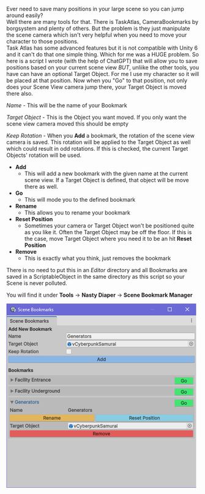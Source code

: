Ever need to save many positions in your large scene so you can jump around easily?  
Well there are many tools for that.  There is TaskAtlas, CameraBookmarks by borgsystem and plenty of others. But the problem is they just manipulate the scene camera which isn't very helpful when you need to move your character to those positions.  
Task Atlas has some advanced features but it is not compatible with Unity 6 and it can't do that one simple thing.  Which for me was a HUGE problem. 
So here is a script I wrote (with the help of ChatGPT) that will allow you to save positions based on your current scene view *BUT*, unliike the other tools, you have can have an optional Target Object.
For me I use my character so it will be placed at that position.  Now when you "Go" to that position, not only does your Scene View camera jump there, your Target Object is moved there also.

_Name_  - This will be the name of your Bookmark

_Target Object_  - This is the Object you want moved. If you only want the scene view camera moved this should be empty

_Keep Rotation_  - When you **Add** a bookmark, the rotation of the scene view camera is saved. This rotation will be applied to the Target Object as well which could result in odd rotations. If this is checked, the current Target Objects' rotation will be used.


* **Add**
   - This will add a new bookmark with the given name at the current scene view. If a Target Object is defined, that object will be move there as well.
* **Go**
   - This will mode you to the defined bookmark
* **Rename**
   - This allows you to rename your bookmark
* **Reset Position**
   - Sometimes your camera or Target Object won't be positioned quite as you like it. Often the Target Object may be off the floor. If this is the case, move Target Object where you need it to be an hit **Reset Position**
* **Remove**
   - This is exactly what you think, just removes the bookmark


There is no need to put this in an _Editor_ directory and all Bookmarks are saved in a ScriptableObject in the same directory as this script so your Scene is never polluted.
  
You will find it under   **Tools** &#8594; **Nasty Diaper** &#8594; **Scene Bookmark Manager**

![Screenshot](./Capture.PNG "Screenshot")
